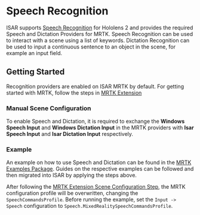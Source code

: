 # Speech Recognition

ISAR supports [Speech Recognition](https://learn.microsoft.com/en-us/windows/mixed-reality/mrtk-unity/mrtk2/features/input/speech?view=mrtkunity-2022-05) for Hololens 2 and provides the required Speech and Dictation Providers for MRTK. Speech Recognition can be used to interact with a scene using a list of keywords. Dictation Recognition can be used to input a continuous sentence to an object in the scene, for example an input field.

## Getting Started

Recognition providers are enabled on ISAR MRTK by default. For getting started with MRTK, follow the steps in [MRTK Extension](mrtk_extension.md)

### Manual Scene Configuration

To enable Speech and Dictation, it is required to exchange the **Windows Speech Input** and **Windows Dictation Input** in the MRTK providers with **Isar Speech Input** and **Isar Dictation Input** respectively.

### Example

An example on how to use Speech and Dictation can be found in the [MRTK Examples Package](https://learn.microsoft.com/en-us/windows/mixed-reality/mrtk-unity/mrtk2/features/input/speech?view=mrtkunity-2022-05#example-scene). Guides on the respective examples can be followed and then migrated into ISAR by applying the steps above.

After following the [MRTK Extension Scene Configuration Step](mrtk_extension.md#scene-configuration), the MRTK configuration profile will be overwritten, changing the `SpeechCommandsProfile`. Before running the example, set the `Input -> Speech` configuration to `Speech.MixedRealitySpeechCommandsProfile`.
